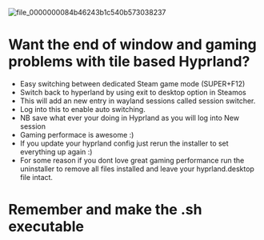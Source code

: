 
![file_0000000084b46243b1c540b573038237](https://github.com/user-attachments/assets/885ff734-4ccf-405f-9b6d-7e8fc61c8943)





# Want the end of window and gaming problems with tile based Hyprland?
+ Easy switching between dedicated Steam game mode (SUPER+F12)
+ Switch back to hyperland by using exit to desktop option in Steamos
+ This will add an new entry in wayland sessions called session switcher.
+ Log into this to enable auto switching.
+ NB save what ever your doing in Hyprland as you will log into New session
+ Gaming performace is awesome :)
+ If you update your hyprland config just rerun the installer to set everything up again :)
+ For some reason if you dont love great gaming performance run the uninstaller to remove all files installed and leave your hyprland.desktop file intact.
  
# Remember and make the .sh executable 
